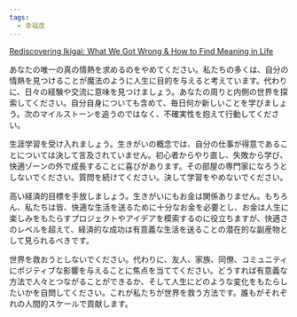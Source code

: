 ```yaml
---
tags:
  - 幸福度
---
```

[Rediscovering Ikigai: What We Got Wrong & How to Find Meaning in Life](https://nesslabs.com/ikigai)

あなたの唯一の真の情熱を求めるのをやめてください。私たちの多くは、自分の情熱を見つけることが魔法のように人生に目的を与えると考えています。代わりに、日々の経験や交流に意味を見つけましょう。あなたの周りと内側の世界を探索してください。自分自身についても含めて、毎日何か新しいことを学びましょう。次のマイルストーンを追うのではなく、不確実性を抱えて行動してください。

生涯学習を受け入れましょう。生きがいの概念では、自分の仕事が得意であることについては決して言及されていません。初心者からやり直し、失敗から学び、快適ゾーンの外で成長することに喜びがあります。その部屋の専門家になろうとしないでください。質問を続けてください。決して学習をやめないでください。

高い経済的目標を手放しましょう。生きがいにもお金は関係ありません。もちろん、私たちは皆、快適な生活を送るために十分なお金を必要とし、お金は人生に楽しみをもたらすプロジェクトやアイデアを模索するのに役立ちますが、快適さのレベルを超えて、経済的な成功は有意義な生活を送ることの潜在的な副産物として見られるべきです。

世界を救おうとしないでください。代わりに、友人、家族、同僚、コミュニティにポジティブな影響を与えることに焦点を当ててください。どうすれば有意義な方法で人々とつながることができるか、そして人生にどのような変化をもたらしたいかを自問してください。これが私たちが世界を救う方法です。誰もがそれぞれの人間的スケールで貢献します。